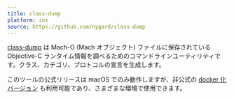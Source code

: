 ```yaml
---
title: class-dump
platform: ios
source: https://github.com/nygard/class-dump
---
```


[class-dump](http://stevenygard.com/projects/class-dump/) は Mach-O (Mach オブジェクト) ファイルに保存されている Objective-C ランタイム情報を調べるためのコマンドラインユーティリティです。クラス、カテゴリ、プロトコルの宣言を生成します。

このツールの公式リリースは macOS でのみ動作しますが、非公式の [docker 化バージョン](https://github.com/lucacapacci/class-dump-docker) も利用可能であり、さまざまな環境で使用できます。
